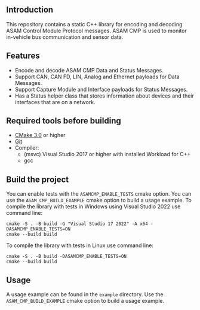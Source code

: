 ## Introduction
This repository contains a static C++ library for encoding and decoding ASAM Control Module Protocol messages. ASAM CMP is used to monitor in-vehicle bus communication and sensor data. 

## Features
- Encode and decode ASAM CMP Data and Status Messages.
- Support CAN, CAN FD, LIN, Analog and Ethernet payloads for Data Messages.
- Support Capture Module and Interface payloads for Status Messages.
- Has a Status helper class that stores information about devices and their interfaces that are on a network.

## Required tools before building
 - [CMake 3.0](https://cmake.org/) or higher
 - [Git](https://git-scm.com/)
 - Compiler:
   - (msvc) Visual Studio 2017 or higher with installed Workload for C++
   - gcc
   
## Build the project
You can enable tests with the `ASAMCMP_ENABLE_TESTS` cmake option. You can use the `ASAM_CMP_BUILD_EXAMPLE` cmake option to build a usage example.
To compile the library with tests in Windows using Visual Studio 2022 use command line:
```
cmake -S . -B build -G "Visual Studio 17 2022" -A x64 -DASAMCMP_ENABLE_TESTS=ON
cmake --build build
```
To compile the library with tests in Linux use command line:
```
cmake -S . -B build -DASAMCMP_ENABLE_TESTS=ON
cmake --build build
```

## Usage
A usage example can be found in the `example` directory. Use the `ASAM_CMP_BUILD_EXAMPLE` cmake option to build a usage example.
